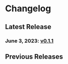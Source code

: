 # Changelog

## Latest Release

### June 3, 2023: [v0.1.1](/.changelog/v0.1.1.mdx)

## Previous Releases
